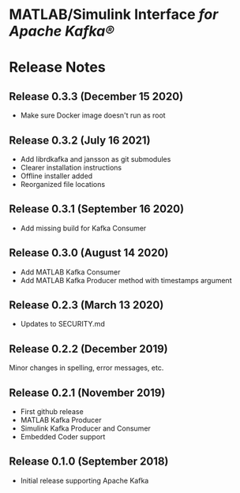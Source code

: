 # MATLAB/Simulink Interface *for Apache Kafka®*
# Release Notes

## Release 0.3.3 (December 15 2020)
* Make sure Docker image doesn't run as root

## Release 0.3.2 (July 16 2021)
* Add librdkafka and jansson as git submodules
* Clearer installation instructions
* Offline installer added
* Reorganized file locations

## Release 0.3.1 (September 16 2020)
* Add missing build for Kafka Consumer

## Release 0.3.0  (August 14 2020)
* Add MATLAB Kafka Consumer
* Add MATLAB Kafka Producer method with timestamps argument

## Release 0.2.3  (March 13 2020)
* Updates to SECURITY.md

## Release 0.2.2 (December 2019)
Minor changes in spelling, error messages, etc.

## Release 0.2.1 (November 2019)
* First github release
* MATLAB Kafka Producer
* Simulink Kafka Producer and Consumer
* Embedded Coder support

## Release 0.1.0 (September 2018)
* Initial release supporting Apache Kafka

[//]: #  (Copyright 2018 The MathWorks, Inc.)
